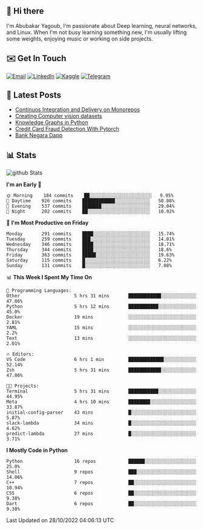 ## 👋 Hi there

I'm Abubakar Yagoub, I'm passionate about Deep learning, neural networks, and
Linux. When I'm not busy learning something new, I'm usually lifting some
weights, enjoying music or working on side projects.

## ✉️ Get In Touch

[![Email](https://img.shields.io/badge/Email-f1f1f1?style=for-the-badge&logo=gmail&logoColor=0f111a)](mailto:git@blacksuan19.dev)
[![LinkedIn](https://img.shields.io/badge/LinkedIn-0077B5?style=for-the-badge&logo=linkedin&logoColor=white)](https://www.linkedin.com/in/blacksuan19/)
[![Kaggle](https://img.shields.io/badge/Kaggle-5acfff?style=for-the-badge&logo=kaggle&logoColor=white)](http://kaggle.com/abubakaryagob/)
[![Telegram](https://img.shields.io/badge/Telegram-2CA5E0?style=for-the-badge&logo=telegram&logoColor=white)](https://t.me/blacksuan19)

## 📩 Latest Posts

<!-- BLOG-POST-LIST:START -->
- [Continuos Integration and Delivery on Monorepos](https://www.blacksuan19.dev/blog/github-actions-monorepos/)
- [Creating Computer vision datasets](https://www.blacksuan19.dev/blog/creating-datasets/)
- [Knowledge Graphs in Python](https://www.blacksuan19.dev/projects/Knowledge_Graphs/)
- [Credit Card Fraud Detection With Pytorch](https://www.blacksuan19.dev/projects/credit-card-fraud-detection-with-pytorch/)
- [Bank Negara Dapp](https://www.blacksuan19.dev/projects/bank-negara/)
<!-- BLOG-POST-LIST:END -->

## 📊 Stats

![github Stats](https://github-readme-stats.vercel.app/api?username=blacksuan19&theme=github_dark&show_icons=true&count_private=true&custom_title=Github%20Stats&hide_border=true)

<!--START_SECTION:waka-->
**I'm an Early 🐤** 

```text
🌞 Morning    184 commits    ██░░░░░░░░░░░░░░░░░░░░░░░   9.95% 
🌆 Daytime    926 commits    ████████████░░░░░░░░░░░░░   50.08% 
🌃 Evening    537 commits    ███████░░░░░░░░░░░░░░░░░░   29.04% 
🌙 Night      202 commits    ██░░░░░░░░░░░░░░░░░░░░░░░   10.92%

```
📅 **I'm Most Productive on Friday** 

```text
Monday       291 commits    ████░░░░░░░░░░░░░░░░░░░░░   15.74% 
Tuesday      259 commits    ███░░░░░░░░░░░░░░░░░░░░░░   14.01% 
Wednesday    346 commits    ████░░░░░░░░░░░░░░░░░░░░░   18.71% 
Thursday     344 commits    ████░░░░░░░░░░░░░░░░░░░░░   18.6% 
Friday       363 commits    █████░░░░░░░░░░░░░░░░░░░░   19.63% 
Saturday     115 commits    █░░░░░░░░░░░░░░░░░░░░░░░░   6.22% 
Sunday       131 commits    █░░░░░░░░░░░░░░░░░░░░░░░░   7.08%

```


📊 **This Week I Spent My Time On** 

```text
💬 Programming Languages: 
Other                    5 hrs 31 mins       ████████████░░░░░░░░░░░░░   47.86% 
Python                   5 hrs 12 mins       ███████████░░░░░░░░░░░░░░   45.0% 
Docker                   19 mins             ░░░░░░░░░░░░░░░░░░░░░░░░░   2.81% 
YAML                     15 mins             ░░░░░░░░░░░░░░░░░░░░░░░░░   2.2% 
Text                     13 mins             ░░░░░░░░░░░░░░░░░░░░░░░░░   2.01%

🔥 Editors: 
VS Code                  6 hrs 1 min         █████████████░░░░░░░░░░░░   52.14% 
Zsh                      5 hrs 31 mins       ████████████░░░░░░░░░░░░░   47.86%

🐱‍💻 Projects: 
Terminal                 5 hrs 31 mins       ███████████░░░░░░░░░░░░░░   44.95% 
Meta                     4 hrs 10 mins       ████████░░░░░░░░░░░░░░░░░   33.87% 
initial-config-parser    43 mins             █░░░░░░░░░░░░░░░░░░░░░░░░   5.87% 
slack-lambda             34 mins             █░░░░░░░░░░░░░░░░░░░░░░░░   4.62% 
predict-lambda           27 mins             █░░░░░░░░░░░░░░░░░░░░░░░░   3.71%

```

**I Mostly Code in Python** 

```text
Python                   16 repos            ██████░░░░░░░░░░░░░░░░░░░   25.0% 
Shell                    9 repos             ███░░░░░░░░░░░░░░░░░░░░░░   14.06% 
C++                      7 repos             ██░░░░░░░░░░░░░░░░░░░░░░░   10.94% 
CSS                      6 repos             ██░░░░░░░░░░░░░░░░░░░░░░░   9.38% 
Dart                     6 repos             ██░░░░░░░░░░░░░░░░░░░░░░░   9.38%

```



 Last Updated on 28/10/2022 04:06:13 UTC
<!--END_SECTION:waka-->
